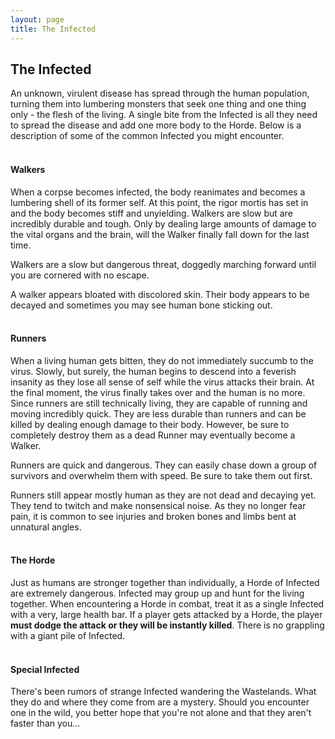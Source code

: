 ```yaml
---
layout: page
title: The Infected
---
```


## The Infected ##

An unknown, virulent disease has spread through the human population, turning them into lumbering monsters that seek one thing and one thing only - the flesh of the living. A single bite from the Infected is all they need to spread the disease and add one more body to the Horde. Below is a description of some of the common Infected you might encounter.
<br/><br/>

#### Walkers ####

When a corpse becomes infected, the body reanimates and becomes a lumbering shell of its former self. At this point, the rigor mortis has set in and the body becomes stiff and unyielding. Walkers are slow but are incredibly durable and tough. Only by dealing large amounts of damage to the vital organs and the brain, will the Walker finally fall down for the last time. 

Walkers are a slow but dangerous threat, doggedly marching forward until you are cornered with no escape. 

A walker appears bloated with discolored skin. Their body appears to be decayed and sometimes you may see human bone sticking out.
<br/><br/>

#### Runners ####

When a living human gets bitten, they do not immediately succumb to the virus. Slowly, but surely, the human begins to descend into a feverish insanity as they lose all sense of self while the virus attacks their brain. At the final moment, the virus finally takes over and the human is no more. Since runners are still technically living, they are capable of running and moving incredibly quick. They are less durable than runners and can be killed by dealing enough damage to their body. However, be sure to completely destroy them as a dead Runner may eventually become a Walker.

Runners are quick and dangerous. They can easily chase down a group of survivors and overwhelm them with speed. Be sure to take them out first.

Runners still appear mostly human as they are not dead and decaying yet. They tend to twitch and make nonsensical noise. As they no longer fear pain, it is common to see injuries and broken bones and limbs bent at unnatural angles.
<br/><br/>

#### The Horde ####

Just as humans are stronger together than individually, a Horde of Infected are extremely dangerous. Infected may group up and hunt for the living together. When encountering a Horde in combat, treat it as a single Infected with a very, large health bar. If a player gets attacked by a Horde, the player **must dodge the attack or they will be instantly killed**. There is no grappling with a giant pile of Infected.
<br/><br/>


#### Special Infected ####

There's been rumors of strange Infected wandering the Wastelands. What they do and where they come from are a mystery. Should you encounter one in the wild, you better hope that you're not alone and that they aren't faster than you...